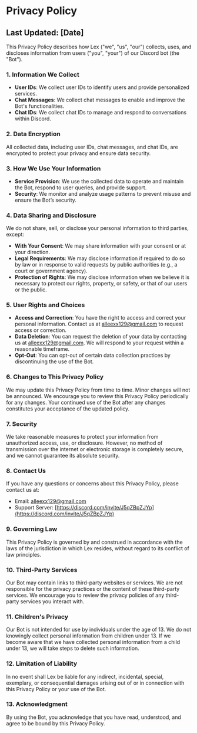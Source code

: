 # Privacy Policy

## Last Updated: [Date]

This Privacy Policy describes how Lex ("we", "us", "our") collects, uses, and discloses information from users ("you", "your") of our Discord bot (the "Bot").

### 1. Information We Collect
- **User IDs**: We collect user IDs to identify users and provide personalized services.
- **Chat Messages**: We collect chat messages to enable and improve the Bot's functionalities.
- **Chat IDs**: We collect chat IDs to manage and respond to conversations within Discord.

### 2. Data Encryption
All collected data, including user IDs, chat messages, and chat IDs, are encrypted to protect your privacy and ensure data security.

### 3. How We Use Your Information
- **Service Provision**: We use the collected data to operate and maintain the Bot, respond to user queries, and provide support.
- **Security**: We monitor and analyze usage patterns to prevent misuse and ensure the Bot’s security.

### 4. Data Sharing and Disclosure
We do not share, sell, or disclose your personal information to third parties, except:
- **With Your Consent**: We may share information with your consent or at your direction.
- **Legal Requirements**: We may disclose information if required to do so by law or in response to valid requests by public authorities (e.g., a court or government agency).
- **Protection of Rights**: We may disclose information when we believe it is necessary to protect our rights, property, or safety, or that of our users or the public.

### 5. User Rights and Choices
- **Access and Correction**: You have the right to access and correct your personal information. Contact us at alleexx129@gmail.com to request access or correction.
- **Data Deletion**: You can request the deletion of your data by contacting us at alleexx129@gmail.com. We will respond to your request within a reasonable timeframe.
- **Opt-Out**: You can opt-out of certain data collection practices by discontinuing the use of the Bot.

### 6. Changes to This Privacy Policy
We may update this Privacy Policy from time to time. Minor changes will not be announced. We encourage you to review this Privacy Policy periodically for any changes. Your continued use of the Bot after any changes constitutes your acceptance of the updated policy.

### 7. Security
We take reasonable measures to protect your information from unauthorized access, use, or disclosure. However, no method of transmission over the internet or electronic storage is completely secure, and we cannot guarantee its absolute security.

### 8. Contact Us
If you have any questions or concerns about this Privacy Policy, please contact us at:
- Email: alleexx129@gmail.com
- Support Server: [https://discord.com/invite/J5qZBpZJYp](https://discord.com/invite/J5qZBpZJYp)

### 9. Governing Law
This Privacy Policy is governed by and construed in accordance with the laws of the jurisdiction in which Lex resides, without regard to its conflict of law principles.

### 10. Third-Party Services
Our Bot may contain links to third-party websites or services. We are not responsible for the privacy practices or the content of these third-party services. We encourage you to review the privacy policies of any third-party services you interact with.

### 11. Children's Privacy
Our Bot is not intended for use by individuals under the age of 13. We do not knowingly collect personal information from children under 13. If we become aware that we have collected personal information from a child under 13, we will take steps to delete such information.

### 12. Limitation of Liability
In no event shall Lex be liable for any indirect, incidental, special, exemplary, or consequential damages arising out of or in connection with this Privacy Policy or your use of the Bot.

### 13. Acknowledgment
By using the Bot, you acknowledge that you have read, understood, and agree to be bound by this Privacy Policy.
